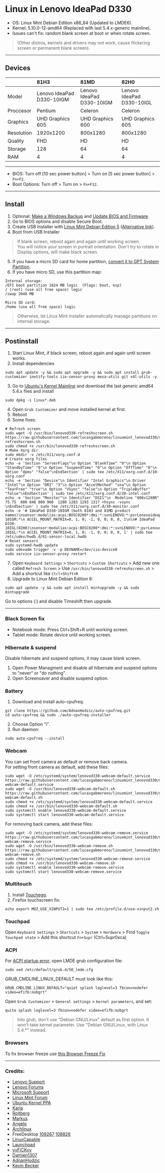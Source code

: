 # Linux in Lenovo IdeaPad D330
- OS: Linux Mint Debian Edition x86_64 (Updated to LMDE6).
- Kernel: 5.10.0-12-amd64 (Replaced with last 5.4.x-generic mainline).<br>
- Issues can't fix: random blank screen at boot or when rotate screen.
> (Other distros, kernels and drivers may not work, cause flickering screen or permanent blank screen).

---

## Devices
| &nbsp; | 81H3 | 81MD | 82H0 | 
| :--- | :--- | :--- | :--- |
| Model | Lenovo IdeaPad D330-10IGM | Lenovo IdeaPad D330-10IGM | Lenovo IdeaPad D330-10IGL |
| Proccesor | Pentium | Celeron | Celeron |
| Graphics | UHD Graphics 605 | UHD Graphics 600 | UHD Graphics 605 |
| Resolution | 1920x1200 | 800x1280 | 800x1280 |
| Quality | FHD | HD | HD |
| Storage | 128 | 64 | 64 |
| RAM | 4 | 4 | 4 |

---

- BIOS: Turn off [10 sec power button] > Turn on [5 sec power button] > `Fn+F2`.<br>
- Boot Options: Turn off > Turn on > `Fn+F12`.

---

## Install

1. Optional: [Make a Windows Backup](https://github.com/lucasgabmoreno/linuxmint_lenovod330/blob/main/WINDOWS.md#windows-backup) and [Update BIOS and Firmware](https://github.com/lucasgabmoreno/linuxmint_lenovod330/blob/main/WINDOWS.md#update-bios-and-firmware).
2. Go to BIOS options and disable Secure Boot.
3. Create USB Installer with [Linux Mint Debian Edition 5](https://linuxmint.com/edition.php?id=297) ([Alternative link](https://web.archive.org/web/20230529054534/https://www.linuxmint.com/edition.php?id=297)).
4. Boot from USB Installer<br>
> If blank screen, reboot again and again until working screen.<br>
> You will notice your screen in portrait orientation. Don't try to rotate in Display options, will make black screen.
5. If you have a micro SD card for home partition, [convert it to GPT System Partition](https://github.com/lucasgabmoreno/linuxmint_lenovod330/blob/main/GPT.md).
6. If you have micro SD, use this partition map:<br>
```
Internal storage:
/EFI boot partition 1024 MB logic  (Flags: boot, esp)
/ (root) (use all free space) logic
/swap 2048 MB

Micro SD card:
/home (use all free space) logic
```
> Otherwise, let Linux Mint installer automatically manage partitions on internal storage.

---

## Postinstall

1. Start Linux Mint, if black screen, reboot again and again until screen works.
2. Install dependencies
```
sudo apt update -y && sudo apt upgrade -y && sudo apt install grub-customizer inotify-tools iio-sensor-proxy mesa-utils git v4l-utils -y
```
3. Go to [Ubuntu's Kernel Mainline](https://kernel.ubuntu.com/~kernel-ppa/mainline/) and download the last generic amd64 5.4.x files and install
```
sudo dpkg -i linux*.deb
```
4. Open `Grub Customizer` and move installed kernel at first.
5. Reboot
6. Some fixes:
```
# Refresh screen
sudo wget -O /usr/bin/lenovod330-refreshscreen.sh https://raw.githubusercontent.com/lucasgabmoreno/linuxmint_lenovod330/main/lenovod330-refreshscreen.sh
sudo chmod +x /usr/bin/lenovod330-refreshscreen.sh
# Make Xorg dir
sudo mkdir -v /etc/X11/xorg.conf.d
# Create xorg files
echo -e 'Section "ServerFlags"\n Option "BlankTime" "0"\n Option "StandbyTime" "0"\n Option "SuspendTime" "0"\n Option "OffTime" "0"\n Option "dpms" "false"\nEndSection' | sudo tee /etc/X11/xorg.conf.d/10-xorg.conf
echo -e 'Section "Device"\n Identifier "Intel Graphics"\n Driver "Intel"\n Option "DRI" "3"\n Option "AccelMethod" "sna"\n Option "TearFree" "true"\n Option "VSync" "false"\n Option "TripleBuffer" "false"\nEndSection' | sudo tee /etc/X11/xorg.conf.d/20-intel.conf
echo -e 'Section "Monitor"\n Identifier "DSI1"\n  Modeline "800x1280R"   75.75  800 848 880 960  1280 1283 1293 1317 +hsync -vsync \nEndSection' | sudo tee /etc/X11/xorg.conf.d/30-monitor.conf
echo -e '# IdeaPad D330-10IGM (both 81H3 and 81MD product names)\nsensor:modalias:acpi:BOSC0200*:dmi:*:svnLENOVO:*:pvrLenovoideapadD330-10IGM:*\n ACCEL_MOUNT_MATRIX=0, 1, 0; -1, 0, 0; 0, 0, 1\n\n# IdeaPad D330-10IGL(82H0)\nsensor:modalias:acpi:BOSC0200*:dmi:*:svnLENOVO:*:pvrLenovoideapadD330-10IGL:*\n ACCEL_MOUNT_MATRIX=0, 1, 0; -1, 0, 0; 0, 0, 1' | sudo tee /etc/udev/hwdb.d/61-sensor-local.hwdb
# Reset sensors
sudo systemd-hwdb update
sudo udevadm trigger -v -p DEVNAME=/dev/iio:device0
sudo service iio-sensor-proxy restart
```
7. Open `Keyboard Settings` > `Shortcuts` > `Custom Shortcuts` > Add new one called `Refresh Screen` > Use `/usr/bin/lenovod330-refreshscreen.sh` > Add a shortcut like `Ctrl+Shift+R`
8. Upgrade to Linux Mint Debian Edition 6:
```
sudo apt update -y && sudo apt install mintupgrade -y && sudo mintupgrade
```
Go to options (ⵗ) and disable Timeshift then upgrade.

---

### Black Screen fix
- Notebook mode: Press Ctrl+Shift+R until working screen.
- Tablet mode: Rotate device until working screen.

### Hibernate & suspend
Disable hibernate and suspend options, it may cause blank screen.
1. Open Power Managment and disable all hibernate and suspend options to "never" or "do nothing".
2. Open Screensaver and disable suspend option.

### Battery
1. Download and install auto-cpufreq:
```
git clone https://github.com/AdnanHodzic/auto-cpufreq.git
cd auto-cpufreq && sudo ./auto-cpufreq-installer
```
2. Choose Option "i".
3. Run daemon:
```
sudo auto-cpufreq --install
```

### Webcam
You can set front camera as default or remove back camera.<br>
For setting front camera as default, add these files:
```
sudo wget -O /etc/systemd/system/lenovod330-webcam-default.service https://raw.githubusercontent.com/lucasgabmoreno/linuxmint_lenovod330/main/lenovod330-webcam-default.service
sudo wget -O /usr/bin/lenovod330-webcam-default.sh https://raw.githubusercontent.com/lucasgabmoreno/linuxmint_lenovod330/main/lenovod330-webcam-default.sh
sudo chmod +x /etc/systemd/system/lenovod330-webcam-default.service
sudo chmod +x /usr/bin/lenovod330-webcam-default.sh
sudo systemctl enable lenovod330-webcam-default.service
sudo systemctl start lenovod330-webcam-default.service
```
For removing back camera, add these files:
```
sudo wget -O /etc/systemd/system/lenovod330-webcam-remove.service https://raw.githubusercontent.com/lucasgabmoreno/linuxmint_lenovod330/main/lenovod330-webcam-remove.service
sudo wget -O /usr/bin/lenovod330-webcam-remove.sh https://raw.githubusercontent.com/lucasgabmoreno/linuxmint_lenovod330/main/lenovod330-webcam-remove.sh
sudo chmod +x /etc/systemd/system/lenovod330-webcam-remove.service
sudo chmod +x /usr/bin/lenovod330-webcam-remove.sh
sudo systemctl enable lenovod330-webcam-remove.service
sudo systemctl start lenovod330-webcam-remove.service
```

### Multitouch
1. Install [Touchegg](https://github.com/JoseExposito/touchegg/releases/latest).
2. Firefox touchscreen fix:
```
echo export MOZ_USE_XINPUT2=1 | sudo tee /etc/profile.d/use-xinput2.sh
```

### Touchpad

Open `Keyboard Settings` > `Shortcuts` > `System` > `Hardware` > Find `Toggle Touchpad state` > Add this shortcut `Fn+Supr` (Ctrl+Supr0xca)

### ACPI
For [ACPI startup error](ACPI.md), open LMDE grub configuration file:
```
sudo xed /etc/default/grub.d/50_lmde.cfg
```
GRUB_CMDLINE_LINUX_DEFAULT must look like this:
```
GRUB_CMDLINE_LINUX_DEFAULT="quiet splash loglevel=3 fbcon=nodefer video=efifb:nobgrt"
```
Open `Grub Customizer` > `General settings` > `kernel parameters`, and set:
```
quite splash loglevel=3 fbcon=nodefer video=efifb:nobgrt
```
> Into grub, don't use "Debian GNU/Linux" default as first option. It won't take kernel parameter. Use "Debian GNU/Linux, with Linux 5.4.*" instead.

### Browsers
To fix browser freeze use [this Browser Freeze Fix](https://github.com/lucasgabmoreno/browserfreezefix)

---

### Credits:
- [Lenovo Support](https://support.lenovo.com)
- [Lenovo Forums](https://forums.lenovo.com/t5/Ubuntu/Linux-on-Ideapad-D330/m-p/4296738)
- [Microsoft Support](https://support.microsoft.com)
- [Linux Mint Forum](https://forums.linuxmint.com)
- [Ubuntu Kernel PPA](https://kernel.ubuntu.com/~kernel-ppa/mainline/)
- [Karla](https://youtu.be/vFA-phErf9o)
- [Rojtberg](https://www.rojtberg.net/1652/ubuntu-on-the-lenovo-d330/)
- [Markus](https://gist.github.com/Links2004/5976ce97a14dabf773c3ff98d03c0f61)
- [Angelo](https://unixcop.com/fix-the-error-cant-find-the-command-hwmatch-on-grub/)
- [Archlinux](https://wiki.archlinux.org/title/xrandr#Screen_Blinking)
- FreeDesktop [109267](https://bugs.freedesktop.org/show_bug.cgi?id=109267) [108826](https://bugs.freedesktop.org/show_bug.cgi?id=108826)
- [LinuxCapable](https://www.linuxcapable.com/es/how-to-install-linux-kernel-5-17-on-linux-mint-20-lts/)
- [Launchpad](https://bugs.launchpad.net/ubuntu/+source/linux/+bug/1838373)
- [vvFiCKvv](https://github.com/vvFiCKvv)
- [Damien1307](https://forums.linuxmint.com/viewtopic.php?p=1711509&sid=ceee8993543ad8a19c2f478fe8c74826#p1711509)
- [AdnanHodzic](https://github.com/AdnanHodzic/auto-cpufreq)
- [Kevin Becker](https://kevinbecker.org/blog/category/linux)

